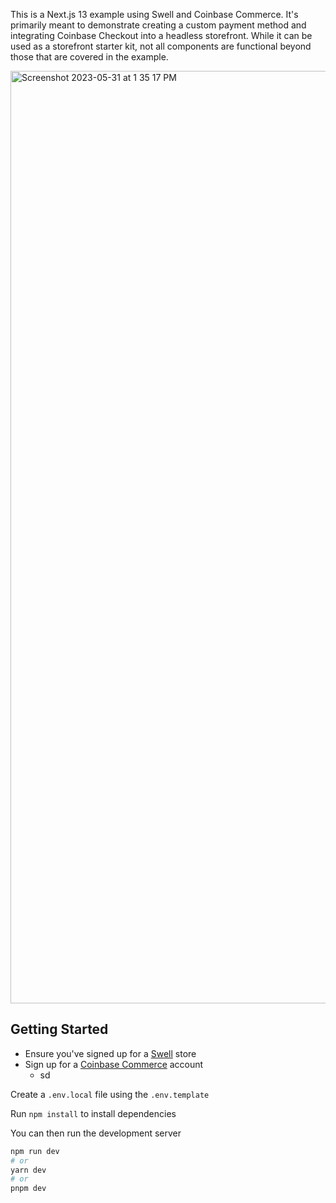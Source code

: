 This is a Next.js 13 example using Swell and Coinbase Commerce. It's primarily meant to demonstrate creating a custom payment method and integrating Coinbase Checkout into a headless storefront. While it can be used as a storefront starter kit, not all components are functional beyond those that are covered in the example.

<img width="1492" alt="Screenshot 2023-05-31 at 1 35 17 PM" src="https://github.com/sags95/custom-payments-coinbase/assets/9522171/976b3879-f9c8-435b-a640-0e748505a916">


## Getting Started

- Ensure you've signed up for a [Swell](https://swell.store/signup#ph_id=185a794f7f5fd7-0594d5953bdbc8-17525635-4da900-185a794f7f6295f) store
- Sign up for a [Coinbase Commerce](https://www.coinbase.com/commerce#flexible-plans) account
    - sd

Create a `.env.local` file using the `.env.template`

Run `npm install` to install dependencies

You can then run the development server

```bash
npm run dev
# or
yarn dev
# or
pnpm dev
```

